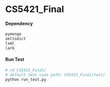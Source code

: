 # CS5421_Final

#### Dependency

```python
pymongo
xmltodict
lxml
lark
```

#### Run Test

```sh
# cd CS5421_Final/
# default test case path: CS5421_Final/test/
python run_test.py
```